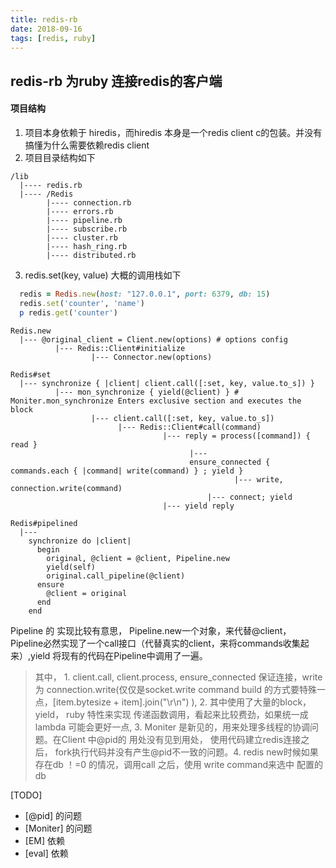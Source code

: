 ```yaml
---
title: redis-rb
date: 2018-09-16
tags: [redis, ruby]
---
```


redis-rb 为ruby 连接redis的客户端
----------

#### 项目结构
1. 项目本身依赖于 hiredis，而hiredis 本身是一个redis client c的包装。并没有搞懂为什么需要依赖redis client
2. 项目目录结构如下

  ```text
  /lib
    |---- redis.rb
    |---- /Redis
          |---- connection.rb
          |---- errors.rb
          |---- pipeline.rb
          |---- subscribe.rb
          |---- cluster.rb
          |---- hash_ring.rb
          |---- distributed.rb
  ```

3. redis.set(key, value) 大概的调用栈如下

  ```ruby
    redis = Redis.new(host: "127.0.0.1", port: 6379, db: 15)
    redis.set('counter', 'name')
    p redis.get('counter')
  ```

  ```text
  Redis.new
    |--- @original_client = Client.new(options) # options config
            |--- Redis::Client#initialize
                    |--- Connector.new(options)

  Redis#set
    |--- synchronize { |client| client.call([:set, key, value.to_s]) }
            |--- mon_synchronize { yield(@client) } # Moniter.mon_synchronize Enters exclusive section and executes the block
                    |--- client.call([:set, key, value.to_s])
                          |--- Redis::Client#call(command)
                                    |--- reply = process([command]) { read }
                                          |---
                                          ensure_connected { commands.each { |command| write(command) } ; yield }                                           
                                                    |--- write,         connection.write(command)
                                              |--- connect; yield
                                    |--- yield reply
  ```

  ```pipeline 的实现
  Redis#pipelined
    |---
      synchronize do |client|
        begin
          original, @client = @client, Pipeline.new
          yield(self)
          original.call_pipeline(@client)
        ensure
          @client = original
        end
      end
  ```

  Pipeline 的 实现比较有意思， Pipeline.new一个对象，来代替@client， Pipeline必然实现了一个call接口（代替真实的client，来将commands收集起来）,yield 将现有的代码在Pipeline中调用了一遍。

  > 其中， 1. client.call, client.process, ensure_connected 保证连接，write 为 connection.write(仅仅是socket.write command build 的方式要特殊一点，[item.bytesize + item].join("\r\n") ), 2. 其中使用了大量的block， yield， ruby 特性来实现 传递函数调用，看起来比较费劲，如果统一成 lambda 可能会更好一点, 3. Moniter 是新见的，用来处理多线程的协调问题。在Client 中@pid的 用处没有见到用处， 使用代码建立redis连接之后， fork执行代码并没有产生@pid不一致的问题。4. redis new时候如果存在db ！=0 的情况，调用call 之后，使用 write command来选中 配置的 db

[TODO]
  - [@pid] 的问题
  - [Moniter]  的问题
  - [EM] 依赖
  - [eval] 依赖
